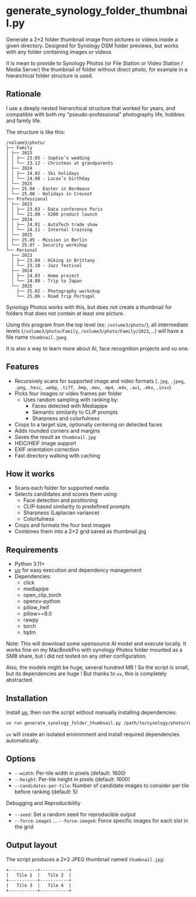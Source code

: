 # generate_synology_folder_thumbnail.py

Generate a 2×2 folder thumbnail image from pictures or videos inside a given directory.
Designed for Synology DSM folder previews, but works with any folder containing images or videos.

It is mean to provide to Synology Photos (or File Station or  Video Station / Media Server)
the thumbnail of folder without direct photo, for example in a hierarchical folder structure
is used.

## Rationale

I use a deeply nested hierarchical structure that worked for years, and compatible with
both my "pseudo-professional" photography life, hobbies and family life.

The structure is like this:

```text
/volume3/photo/
├── Family
│ ├── 2023
│ │ ├── 23.05 - Sophie’s wedding
│ │ └── 23.12 - Christmas at grandparents
│ ├── 2024
│ │ ├── 24.02 - Ski holidays
│ │ └── 24.08 - Lucas’s birthday
│ └── 2025
│ ├── 25.04 - Easter in Bordeaux
│ └── 25.08 - Holidays in Creusot
├── Professional
│ ├── 2023
│ │ ├── 23.03 - Data conference Paris
│ │ └── 23.09 - X200 product launch
│ ├── 2024
│ │ ├── 24.01 - AutoTech trade show
│ │ └── 24.11 - Internal training
│ └── 2025
│ ├── 25.05 - Mission in Berlin
│ └── 25.07 - Security workshop
└── Personal
  ├── 2023
  │ ├── 23.04 - Hiking in Brittany
  │ └── 23.10 - Jazz festival
  ├── 2024
  │ ├── 24.03 - Home project
  │ └── 24.09 - Trip to Japan
  └── 2025
    ├── 25.02 - Photography workshop
    └── 25.06 - Road trip Portugal
```

Synology Photos works with this, but does not create a thumbnail for folders that
does not contain at least one picture.

Using this program from the top level (ex: `/volume3/photo/`), all intermediate levels
(`/volume3/photo/Family`, `/volume3/photo/Family/2023`,...) will have a file
name `thumbnail.jpeg`.

It is also a way to learn more about AI, face recognition projects and so one.

## Features

- Recursively scans for supported image and video formats
  (`.jpg`, `.jpeg`, `.png`, `.heic`, `.webp`, `.tiff`, `.bmp`, `.mov`, `.mp4`, `.m4v`, `.avi`, `.mkv`, `.insv`)
- Picks four images or video frames per folder
  - Uses random sampling with ranking by:
    - Faces detected with Mediapipe
    - Semantic similarity to CLIP prompts
    - Sharpness and colorfulness
- Crops to a target size, optionally centering on detected faces
- Adds rounded corners and margins
- Saves the result as `thumbnail.jpg`
- HEIC/HEIF image support
- EXIF orientation correction
- Fast directory walking with caching

## How it works

- Scans each folder for supported media
- Selects candidates and scores them using:
  - Face detection and positioning
  - CLIP-based similarity to predefined prompts
  - Sharpness (Laplacian variance)
  - Colorfulness
- Crops and formats the four best images
- Combines them into a 2×2 grid saved as thumbnail.jpg

## Requirements

- Python 3.11+
- [uv](https://docs.astral.sh/uv/) for easy execution and dependency management
- Dependencies:
  - click
  - mediapipe
  - open_clip_torch
  - opencv-python
  - pillow_heif
  - pillow>=9.0
  - rawpy
  - torch
  - tqdm

Note: This will download some opensource AI model and execute locally. It works fine on my
MacBookPro with synology Photos folder mounted as a SMB share, but i did not tested on any other
configuration.

Also, the models might be huge, several hundred MB ! So the script is small, but its dependencies
are huge ! But thanks to `uv`, this is completely abstracted.

## Installation

Install [uv](https://docs.astral.sh/uv/), then run the script without manually installing dependencies:

```bash
uv run generate_synology_folder_thumbnail.py /path/to/synology/photo/root/
```

`uv` will create an isolated environment and install required dependencies automatically.

## Options

- `--width`: Per-tile width in pixels (default: 1600)
- `--height`: Per-tile height in pixels (default: 1600)
- `--candidates-per-tile`: Number of candidate images to consider per tile before ranking (default: 5)

Debugging and Reproducibility

- `--seed`: Set a random seed for reproducible output
- `--force-image1` ... `--force-image4`: Force specific images for each slot in the grid

## Output layout

The script produces a 2×2 JPEG thumbnail named `thumbnail.jpg`:

```text
+-----------+-----------+
|   Tile 1  |   Tile 2  |
+-----------+-----------+
|   Tile 3  |   Tile 4  |
+-----------+-----------+
```
